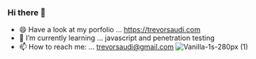 ### Hi there 👋
- 😄 Have a look at my porfolio ... https://trevorsaudi.com
- 🌱 I’m currently learning ... javascript and penetration testing
- 📫 How to reach me: ... trevorsaudi@gmail.com
![Vanilla-1s-280px (1)](https://user-images.githubusercontent.com/38811409/89576940-a10d6800-d838-11ea-9297-cfe6b27d48eb.gif)

<!--
**trevorsaudi/trevorsaudi** is a ✨ _special_ ✨ repository because its `README.md` (this file) appears on your GitHub profile.

Here are some ideas to get you started:

- 🔭 I’m currently working on ...
- 🌱 I’m currently learning ...
- 👯 I’m looking to collaborate on ...
- 🤔 I’m looking for help with ...
- 💬 Ask me about ...
- 📫 How to reach me: ...
- 😄 Pronouns: ...
- ⚡ Fun fact: ...
-->

